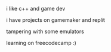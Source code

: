 i like c++ and game dev

i have projects on gamemaker and replit

tampering with some emulators

learning on freecodecamp :)
<!---
C0mm34THeW1N/C0mm34THeW1N is a ✨ special ✨ repository because its `README.md` (this file) appears on your GitHub profile.
You can click the Preview link to take a look at your changes.
--->
